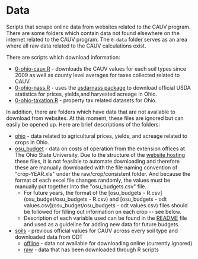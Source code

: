# Data

Scripts that scrape online data from websites related to the CAUV program. There are some folders which contain data not found elsewhere on the internet related to the CAUV program. The `0-data` folder serves as an area where all raw data related to the CAUV calculations exist.

There are scripts which download information:

- [0-ohio-cauv.R](0-ohio-cauv.R) - downloads the CAUV values for each soil types since 2009 as well as county level averages for taxes collected related to CAUV.
- [0-ohio-nass.R](0-ohio-nass.R) - uses the [usdarnass package](https://rdinter.github.io/usdarnass) to download official USDA statistics for prices, yields,and harvested acreage in Ohio.
- [0-ohio-taxation.R](0-ohio-taxation.R) - property tax related datasets for Ohio.

In addition, there are folders which have data that are not available to download from websites. At this moment, these files are ignored but can easily be opened up. Here are brief descriptions of the folders:

<!--- - `ODT` - data related to taxation on different types of properties across counties in Ohio. --->
- [ohio](ohio/) - data related to agricultural prices, yields, and acreage related to crops in Ohio.
- [osu_budget](osu_budget/) - data on costs of operation from the extension offices at The Ohio State University. Due to the structure of the [website hosting](https://farmoffice.osu.edu/farm-management-tools/farm-budgets) these files, it is not feasible to automate downloading and therefore these are manually downloaded with the file naming convention of "crop-YEAR.xls" under the raw/crop/consistent folder. And because the format of each excel file changes randomly, the values must be manually put together into the "osu_budgets.csv" file.
    - For future years, the format of the [osu_budgets - R.csv](osu_budget/osu_budgets - R.csv) and [osu_budgets - odt values.csv](osu_budget/osu_budgets - odt values.csv) files should be followed for filling out information on each crop -- see below.
    - Description of each variable used can be found in the [README](osu_budget) file and used as a guideline for adding new data for future budgets.
- [soils](soils/) - previous official values for CAUV across every soil type and downloaded data from ODT
    - [offline](soils/offline/) - data not available for downloading online (currently ignored)
    - [raw](soils/raw/) - data that has been downloaded through R scripts